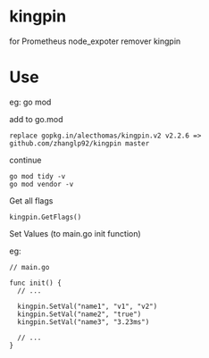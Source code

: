 # kingpin
for Prometheus node_expoter remover kingpin

# Use

eg: go mod

add to go.mod
```
replace gopkg.in/alecthomas/kingpin.v2 v2.2.6 => github.com/zhanglp92/kingpin master
```

continue 

```
go mod tidy -v
go mod vendor -v
```

Get all flags
```
kingpin.GetFlags()
```

Set Values (to main.go init function)

eg: 

```
// main.go

func init() {
  // ...
  
  kingpin.SetVal("name1", "v1", "v2")
  kingpin.SetVal("name2", "true")
  kingpin.SetVal("name3", "3.23ms")
  
  // ...
}
```
